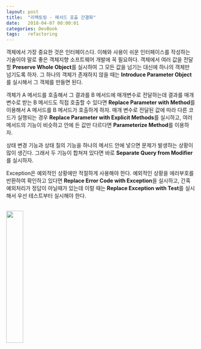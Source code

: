 ```yaml
---
layout: post
title:  "리팩토링 - 메서드 호출 간결화"
date:   2018-04-07 00:00:01
categories: DevBook
tags:	refactoring 
---
```


객체에서 가장 중요한 것은 인터페이스다. 이해와 사용이 쉬운 인터페이스를 작성하는 기술이야 말로 좋은 객체지향 소프트웨어 개발에 꼭 필요하다. 객체에서 여러 값을 전달할 **Preserve Whole Object**를 실시하여 그 모든 값을 넘기는 대신에 하나의 객체만 넘기도록 하자. 그 하나의 객체가 존재하지 않을 때는 **Introduce Parameter Object**를 실시해서 그 객체를 만들면 된다.

객체가 A 메서드를 호출해서 그 결과를 B 메서드에 매개변수로 전달하는데 결과를 매개변수로 받는 B 메서드도 직접 호출할 수 있다면 **Replace Parameter with Method**를 이용해서 A 메서드를 B 메서드가 호출하게 하자. 매개 변수로 전달된 값에 따라 다른 코드가 실행되는 경우 **Replace Parameter with Explicit Methods**를 실시하고, 여러 메서드의 기능이 비슷하고 안에 든 값만 다르다면 **Parameterize Method**를 이용하자. 

상태 변경 기능과 상태 질의 기능을 하나의 메서드 안에 넣으면 문제가 발생하는 상황이 많이 생긴다. 그래서 두 기능이 합쳐져 있다면 바로 **Separate Query from Modifier**를 실시하자. 

Exception은 예외적인 상황에만 적절하게 사용해야 한다. 예외적인 상황을 에러부호를 반환하여 확인하고 있다면 **Replace Error Code with Exception**을 실시하고, 간혹 예외처리가 정답이 아닐때가 있는데 이럴 때는 **Replace Exception with Test**를 실시해서 우선 테스트부터 실시해야 한다. 

<br/>

<a href="http://www.aladin.co.kr/shop/wproduct.aspx?ItemId=20793053">
  <img class="book" style="width: 30%; height: 30%" src="http://image.aladin.co.kr/product/2079/30/cover/8979149719_1.jpg"/>
</a>